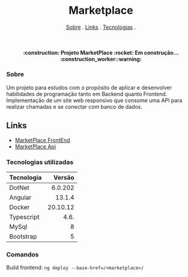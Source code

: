 <h1 align="center">
   Marketplace
</h1>

<p align="center">
  <a href="#sobre">Sobre</a> .
  <a href="#links">Links</a> .
  <a href="#tecnologias-utilizadas">Tecnologias</a> .
 
</p>

<br>

<h4 align="center">
  :construction: Projeto MarketPlace :rocket: Em construção... :construction_worker::warning:
</h4>

### Sobre

Um projeto para estudos com o propósito de aplicar e desenvolver habilidades de programação tanto em Backend quanto Frontend. Implementação de um site web responsivo que consome uma API para realizar chamadas e se conectar com banco de dados.

## Links

 - <a href="https://nicolasbuscarini.github.io/marketplace/app" target="_blank">MarketPlace FrontEnd</a> 
 - <a href="https://144.22.138.210:5000/swagger/index.html" target="_blank">MarketPlace Api</a>

### Tecnologias utilizadas

Tecnologia   | Versão
:----------- | ------:
DotNet       | 6.0.202
Angular      | 13.1.4
Docker       | 20.10.12
Typescript   | 4.6.
MySql        | 8
Bootstrap    | 5

### Comandos

Build frontend: ` ng deploy --base-href=/<marketplace>/ `
